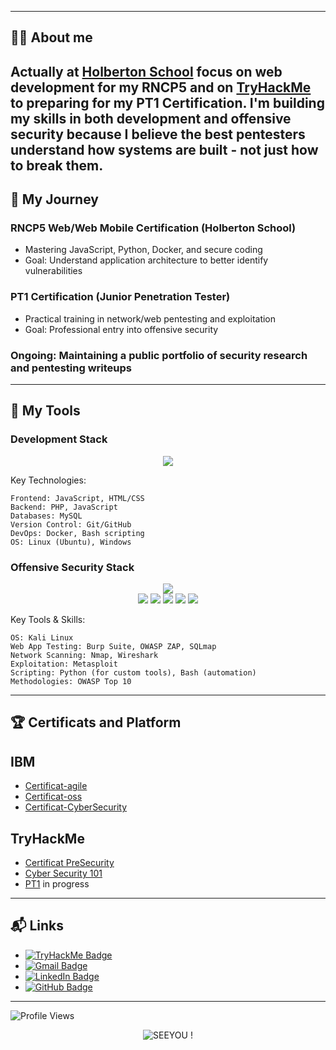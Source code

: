 
---

## 👨‍💻 About me

Actually at [Holberton School](https://www.holbertonschool.com/) focus on web development for my RNCP5 and on [TryHackMe](https://tryhackme.com) to preparing for my PT1 Certification.
I'm building my skills in both development and offensive security because I believe the best pentesters understand how systems are built - not just how to break them.
---

## 🎯 My Journey

### RNCP5 Web/Web Mobile Certification (Holberton School)
   - Mastering JavaScript, Python, Docker, and secure coding
   - Goal: Understand application architecture to better identify vulnerabilities
### PT1 Certification (Junior Penetration Tester)
  - Practical training in network/web pentesting and exploitation
  - Goal: Professional entry into offensive security
### Ongoing: Maintaining a public portfolio of security research and pentesting writeups
---

## 🧰 My Tools

### Development Stack

<p align="center"> <img src="https://skillicons.dev/icons?i=js,php,python,html,css,git,github,bash,linux,windows,docker,mysql" /> </p>

Key Technologies:

    Frontend: JavaScript, HTML/CSS
    Backend: PHP, JavaScript
    Databases: MySQL
    Version Control: Git/GitHub
    DevOps: Docker, Bash scripting
    OS: Linux (Ubuntu), Windows

### Offensive Security Stack
<p align="center"> <img src="https://skillicons.dev/icons?i=kali,linux,bash,python,git,github,docker,vscode" /> <br> <img src="https://img.shields.io/badge/Burp_Suite-FF6633?style=for-the-badge&logo=PortSwigger&logoColor=white" /> <img src="https://img.shields.io/badge/Metasploit-149ECA?style=for-the-badge&logo=metasploit&logoColor=white" /> <img src="https://img.shields.io/badge/Nmap-4682B4?style=for-the-badge&logo=nmap&logoColor=white" /> <img src="https://img.shields.io/badge/Wireshark-1679A7?style=for-the-badge&logo=wireshark&logoColor=white" /> <img src="https://img.shields.io/badge/SQLMap-DAA520?style=for-the-badge&logo=sqlmap&logoColor=black" /> </p>

Key Tools & Skills:

    OS: Kali Linux
    Web App Testing: Burp Suite, OWASP ZAP, SQLmap
    Network Scanning: Nmap, Wireshark
    Exploitation: Metasploit
    Scripting: Python (for custom tools), Bash (automation)
    Methodologies: OWASP Top 10
---

## 🏆 Certificats and Platform

## IBM
- [Certificat-agile](https://github.com/user-attachments/files/20775891/certificate-agile.pdf)
- [Certificat-oss](https://github.com/user-attachments/files/20775905/certificate-oss.pdf)
- [Certificat-CyberSecurity](https://github.com/Simon-Paulin/holbertonschool-france-certificates-ibm/blob/main/certificates-trimester-3/IBM_certification_cyber_fundamutal.pdf)




## **TryHackMe**
- [Certificat PreSecurity](https://github.com/user-attachments/files/20775728/Pre_Security_Certificat.pdf)
- [Cyber Security 101](https://github.com/Simon-Paulin/CyberSecurity_Certificate/blob/main/images/THM-cyber_101.pdf)
- [PT1](https://tryhackme.com/certification/junior-penetration-tester) in progress
---

## 📬 Links

- [![TryHackMe Badge](https://img.shields.io/badge/-TryHackme-c14438?style=flat&logo=Tryhackme&logoColor=white)](https://tryhackme.com/p/ClassicCharizard)  
- [![Gmail Badge](https://img.shields.io/badge/-simon.paulin.pro@gmail.com-c14438?style=flat&logo=Gmail&logoColor=white)](mailto:simon.paulin.pro@gmail.com)
- [![LinkedIn Badge](https://img.shields.io/badge/-LinkedIn-blue?style=flat&logo=Linkedin&logoColor=white)](https://www.linkedin.com/in/simon-paulin-346104366/)
- [![GitHub Badge](https://img.shields.io/badge/-Simon--Paulin-181717?style=flat&logo=github&logoColor=white)](https://github.com/Simon-Paulin)

---
![Profile Views](https://komarev.com/ghpvc/?username=Simon-Paulin&color=blue)

<p align="center">
  <img src="https://readme-typing-svg.demolab.com?font=Fira+Code&size=24&pause=500&color=E7C07F&center=true&vCenter=true&width=700&lines=THANK+YOU+!" alt="SEEYOU !" />
</p>
